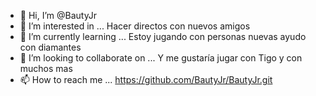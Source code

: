- 👋 Hi, I’m @BautyJr
- 👀 I’m interested in ... Hacer directos con nuevos amigos
- 🌱 I’m currently learning ... Estoy jugando con personas nuevas ayudo con diamantes
- 💞️ I’m looking to collaborate on ... Y me gustaría jugar con Tigo y con muchos mas
- 📫 How to reach me ...
 https://github.com/BautyJr/BautyJr.git
